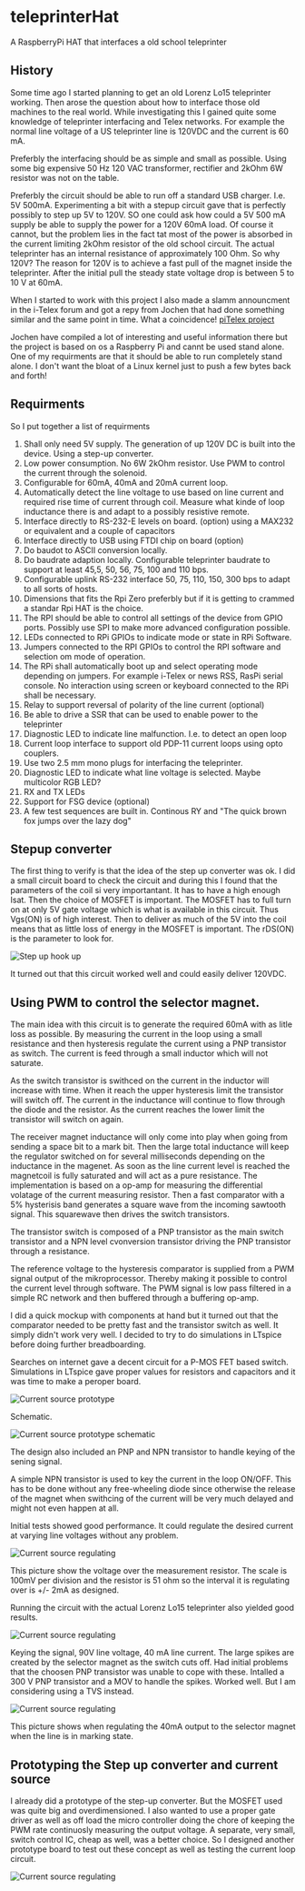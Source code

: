 # teleprinterHat
A RaspberryPi HAT that interfaces a old school teleprinter

## History
Some time ago I started planning to get an old Lorenz Lo15 teleprinter working. Then arose the question about how to interface those old machines to the real world. While investigating this I gained quite some knowledge of teleprinter interfacing and Telex networks. For example the normal line voltage of a US teleprinter line is 120VDC and the current is 60 mA.

Preferbly the interfacing should be as simple and small as possible. Using some big expensive 50 Hz 120 VAC transformer, rectifier and 2kOhm 6W resistor was not on the table.

Preferbly the circuit should be able to run off a standard USB charger. I.e. 5V 500mA. Experimenting a bit with a stepup circuit gave that is perfectly possibly to step up 5V to 120V. SO one could ask how could a 5V 500 mA supply be able to supply the power for a 120V 60mA load. Of course it cannot, but the problem lies in the fact tat most of the power is absorbed in the current limiting 2kOhm resistor of the old school circuit. The actual teleprinter has an internal resistance of approximately 100 Ohm. So why 120V? The reason for 120V is to achieve a fast pull of the magnet inside the teleprinter. After the initial pull the steady state voltage drop is between 5 to 10 V at 60mA. 

When I started to work with this project I also made a slamm announcment in the i-Telex forum and got a repy from Jochen that had done something similar and the same point in time. What a coincidence! [piTelex project](https://github.com/fablab-wue/piTelex)

Jochen have compiled a lot of interesting and useful information there but the project is based on os a Raspberry Pi and cannt be used stand alone. One of my requirments are that it should be able to run completely stand alone. I don't want the bloat of a Linux kernel just to push a few bytes back and forth!

## Requirments

So I put together a list of requirments

1. Shall only need 5V supply. The generation of up 120V DC is built into the device. Using a step-up converter.
2. Low power consumption. No 6W 2kOhm resistor. Use PWM to control the current through the solenoid. 
3. Configurable for 60mA, 40mA and 20mA current loop.
4. Automatically detect the line voltage to use based on line current and required rise time of current through coil. Measure what kinde of loop inductance there is and adapt to a possibly resistive remote.
5. Interface directly to RS-232-E levels on board. (option) using a MAX232 or equivalent and a couple of capacitors
6. Interface directly to USB using FTDI chip on board (option)
7. Do baudot to ASCII conversion locally.
8. Do baudrate adaption locally. Configurable teleprinter baudrate to support at least 45,5, 50, 56, 75, 100 and 110 bps.
9. Configurable uplink RS-232 interface 50, 75, 110, 150, 300 bps to adapt to all sorts of hosts.
10. Dimensions that fits the Rpi Zero preferbly but if it is getting to crammed a standar Rpi HAT is the choice.
11. The RPI should be able to control all settings of the device from GPIO ports. Possibly use SPI to make more advanced configuration possible.
13. LEDs connected to RPi GPIOs to indicate mode or state in RPi Software.
14. Jumpers connected to the RPI GPIOs to control the RPI software and selection om mode of operation.
15. The RPi shall automatically boot up and select operating mode depending on jumpers. For example i-Telex or news RSS, RasPi serial console. No interaction using screen or keyboard connected to the RPi shall be necessary.
16. Relay to support reversal of polarity of the line current (optional)
17. Be able to drive a SSR that can be used to enable power to the teleprinter
18. Diagnostic LED to indicate line malfunction. I.e. to detect an open loop 
19. Current loop interface to support old PDP-11 current loops using opto couplers.
20. Use two 2.5 mm mono plugs for interfacing the teleprinter.
21. Diagnostic LED to indicate what line voltage is selected. Maybe multicolor RGB LED?
22. RX and TX LEDs
23. Support for FSG device (optional)
24. A few test sequences are built in. Continous RY and "The quick brown fox jumps over the lazy dog"

## Stepup converter

The first thing to verify is that the idea of the step up converter was ok. I did a small circuit board to check the circuit and during this I found that the parameters of the coil si very importantant. It has to have a high enough Isat. Then the choice of MOSFET is important. The MOSFET has to full turn on at only 5V gate voltage which is what is available in this circuit. Thus Vgs(ON) is of high interest. Then to deliver as much of the 5V into the coil means that as little loss of energy in the MOSFET is important. The rDS(ON) is the parameter to look for. 

![Step up hook up](https://i.imgur.com/SqzuRBvm.jpg)

It turned out that this circuit worked well and could easily deliver 120VDC.

## Using PWM to control the selector magnet.

The main idea with this circuit is to generate the required 60mA with as litle loss as possible. By measuring the current in the loop using a small resistance and then hysteresis regulate the current using a PNP transistor as switch. The current is feed through a small inductor which will not saturate. 

As the switch transistor is swithced on the current in the inductor will increase with time. When it reach the upper hysteresis limit the transistor will switch off. The current in the inductance will continue to flow through the diode and the resistor. As the current reaches the lower limit the transistor will switch on again. 

The receiver magnet inductance will only come into play when going from sending a space bit to a mark bit. Then the large total inductance will keep the regulator switched on for several milliseconds depending on the inductance in the magenet. As soon as the line current level is reached the magnetcoil is fully saturated and will act as a pure resistance. The implementation is based on a op-amp for measuring the differential volatage of the current measuring resistor. Then a fast comparator with a 5% hysterisis band generates a square wave from the incoming sawtooth signal. This squarewave then drives the switch transistors. 

The transistor switch is composed of a PNP transistor as the main switch transistor and a NPN level cvonversion transistor driving the PNP transistor through a resistance.

The reference voltage to the hysteresis comparator is supplied from a PWM signal output of the mikroprocessor. Thereby making it possible to control the current level through software. The PWM signal is low pass filtered in a simple RC network and then buffered through a buffering op-amp.

I did a quick mockup with components at hand but it turned out that the comparator needed to be pretty fast and the transistor switch as well. It simply didn't work very well. I decided to try to do simulations in LTspice before doing further breadboarding. 

Searches on internet gave a decent circuit for a P-MOS FET based switch. Simulations in LTspice gave proper values for resistors and capacitors and it was time to make a peroper board.

![Current source prototype](https://i.imgur.com/m5oTShe.jpg)

Schematic.

![Current source prototype schematic](https://i.imgur.com/kEjGToI.png)

The design also included an PNP and NPN transistor to handle keying of the sening signal.

A simple NPN transistor is used to key the current in the loop ON/OFF. This has to be done without any free-wheeling diode since otherwise the release of the magnet when swithcing of the current will be very much delayed and might not even happen at all. 

Initial tests showed good performance. It could regulate the desired current at varying line voltages without any problem.

![Current source regulating](https://i.imgur.com/07wgvVe.jpg)

This picture show the voltage over the measurement resistor. The scale is 100mV per division and the resistor is 51 ohm so the interval it is regulating over is +/- 2mA as designed.

Running the circuit with the actual Lorenz Lo15 teleprinter also yielded good results.

![Current source regulating](https://i.imgur.com/mdcDE5u.jpg)

Keying the signal, 90V line voltage, 40 mA line current. The large spikes are created by the selector magnet as the switch cuts off. Had initial problems that the choosen PNP transistor was unable to cope with these. Intalled a 300 V PNP transistor and a MOV to handle the spikes. Worked well. But I am considering using a TVS instead.

![Current source regulating](https://i.imgur.com/1IbDv2K.jpg)

This picture shows when regulating the 40mA output to the selector magnet when the line is in marking state.

## Prototyping the Step up converter and current source 

I already did a prototype of the step-up converter. But the MOSFET used was quite big and overdimensioned. I also wanted to use a proper gate driver as well as off load the micro controller doing the chore of keeping the PWM rate continuosly measuring the output voltage. A separate, very small, switch control IC, cheap as well, was a better choice. So I designed another prototype board to test out these concept as well as testing the current loop circuit.

![Current source regulating](https://i.imgur.com/Q6KLGss.png)

